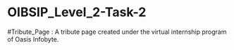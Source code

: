 # OIBSIP_Level_2-Task-2
#Tribute_Page :
A tribute page created under the virtual internship program of Oasis Infobyte.
